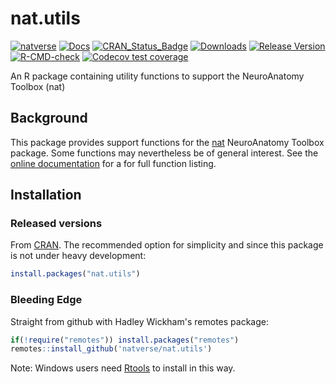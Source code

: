 # nat.utils
<!-- badges: start -->
[![natverse](https://img.shields.io/badge/natverse-Part%20of%20the%20natverse-a241b6)](https://natverse.org/)
[![Docs](https://img.shields.io/badge/docs-100%25-brightgreen.svg)](https://natverse.org/nat.utils/reference/)
[![CRAN_Status_Badge](http://www.r-pkg.org/badges/version/nat.utils)](https://cran.r-project.org/package=nat.utils) 
[![Downloads](https://cranlogs.r-pkg.org/badges/nat.utils?color=brightgreen)](https://cran.r-project.org/package=nat.utils)
[![Release Version](https://img.shields.io/github/release/natverse/nat.utils.svg)](https://github.com/natverse/nat.utils/releases/latest) 
[![R-CMD-check](https://github.com/natverse/nat.utils/workflows/R-CMD-check/badge.svg)](https://github.com/natverse/nat.utils/actions)
[![Codecov test coverage](https://codecov.io/gh/natverse/nat.utils/branch/master/graph/badge.svg)](https://app.codecov.io/gh/natverse/nat.utils?branch=master)
<!-- badges: end -->

An R package containing utility functions to support the NeuroAnatomy Toolbox (nat)

## Background
This package provides support functions for the [nat](https://github.com/natverse/nat)
NeuroAnatomy Toolbox package. Some functions may nevertheless be of general 
interest. See the [online documentation](https://natverse.org/nat.utils/reference/) 
for a for full function listing.

## Installation

### Released versions
From [CRAN](https://cran.r-project.org/package=nat.utils). The recommended
option for simplicity and since this package is not under heavy development:

```r
install.packages("nat.utils")
```

### Bleeding Edge
Straight from github with Hadley Wickham's remotes package:

```r
if(!require("remotes")) install.packages("remotes")
remotes::install_github('natverse/nat.utils')
```
Note: Windows users need [Rtools](https://www.murdoch-sutherland.com/Rtools/) to
install in this way.
